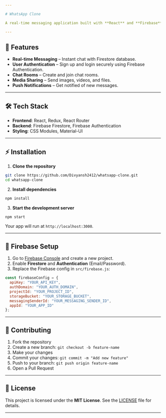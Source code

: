 ```yaml
---

# WhatsApp Clone

A real-time messaging application built with **React** and **Firebase**, replicating core features of WhatsApp. Perfect for learning real-time chat implementation, authentication, and modern web development practices.

---
```


## 🚀 Features

* **Real-time Messaging** – Instant chat with Firestore database.
* **User Authentication** – Sign up and login securely using Firebase Authentication.
* **Chat Rooms** – Create and join chat rooms.
* **Media Sharing** – Send images, videos, and files.
* **Push Notifications** – Get notified of new messages.

---

## 🛠 Tech Stack

* **Frontend**: React, Redux, React Router
* **Backend**: Firebase Firestore, Firebase Authentication
* **Styling**: CSS Modules, Material-UI

---

## ⚡ Installation

1. **Clone the repository**

```bash
git clone https://github.com/Divyansh2412/whatsapp-clone.git
cd whatsapp-clone
```

2. **Install dependencies**

```bash
npm install
```

3. **Start the development server**

```bash
npm start
```

Your app will run at `http://localhost:3000`.

---

## 🔧 Firebase Setup

1. Go to [Firebase Console](https://console.firebase.google.com/) and create a new project.
2. Enable **Firestore** and **Authentication** (Email/Password).
3. Replace the Firebase config in `src/firebase.js`:

```javascript
const firebaseConfig = {
  apiKey: "YOUR_API_KEY",
  authDomain: "YOUR_AUTH_DOMAIN",
  projectId: "YOUR_PROJECT_ID",
  storageBucket: "YOUR_STORAGE_BUCKET",
  messagingSenderId: "YOUR_MESSAGING_SENDER_ID",
  appId: "YOUR_APP_ID"
};
```

---

## 🤝 Contributing

1. Fork the repository
2. Create a new branch: `git checkout -b feature-name`
3. Make your changes
4. Commit your changes: `git commit -m "Add new feature"`
5. Push to your branch: `git push origin feature-name`
6. Open a Pull Request

---

## 📄 License

This project is licensed under the **MIT License**. See the [LICENSE](LICENSE) file for details.

---
